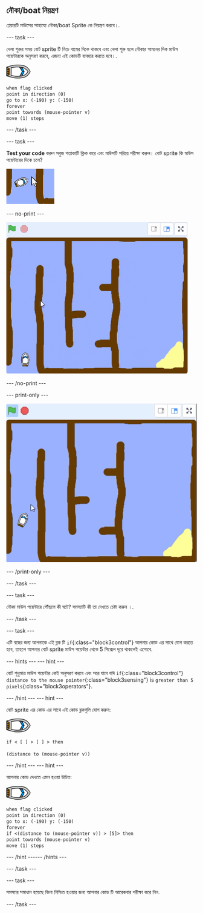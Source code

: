 ## নৌকা/boat নিয়ন্ত্রণ

প্লেয়ারটি মাউসের সাহায্যে নৌকা/boat Sprite কে নিয়ন্ত্রণ করবে।.

--- task ---

খেলা শুরুর সময় বোট sprite টি নিচে বামের দিকে থাকবে এবং খেলা শুরু হলে নৌকার সামনের দিক মাউস পয়েন্টারকে অনুসরণ করবে, এজন্য এই কোডটি ব্যবহার করতে হবে।.

![boat-sprite](images/boat_resize.png)

```blocks3
when flag clicked
point in direction (0)
go to x: (-190) y: (-150)
forever
point towards (mouse-pointer v)
move (1) steps
```

--- /task ---

--- task ---

**Test your code** করুন সবুজ পতাকাটি ক্লিক করে এবং মাউসটি সরিয়ে পরীক্ষা করুন। বোট sprite কি মাউস পয়েন্টারের দিকে চলে?

![screenshot](images/boat-mouse.png)

--- no-print ---

![screenshot](images/boat-pointer-test-anim.gif)

--- /no-print ---

--- print-only ---

![screenshot](images/boat-pointer-test-anim.png)

--- /print-only ---

--- /task ---

--- task ---

নৌকা মাউস পয়েন্টারে পৌঁছলে কী ঘটে? সমস্যাটি কী তা দেখতে চেষ্টা করুন ।.

--- /task ---

--- task ---

এটি বন্ধের জন্য আপনাকে এই ব্লক টি `if`{:class="block3control"} আপনার কোড এর সাথে যোগ করতে হবে, তাহলে আপনার বোট sprite মাউস পয়েন্টার থেকে 5 পিক্সেল দূরে থাকলেই এগোবে.

--- hints ---
 --- hint ---

বোট শুধুমাত্র মাউস পয়েন্টার কেই অনুসরণ করবে এবং সরে যাবে যদি `if`{:class="block3control"} `distance to the mouse pointer`{:class="block3sensing"} is `greater than 5 pixels`{:class="block3operators"}.

--- /hint --- --- hint ---

বোট sprite এর কোড এর সাথে এই কোড ব্লকগুলি যোগ করুন:

![boat-sprite](images/boat_resize.png)

```blocks3
if < [ ] > [ ] > then

(distance to (mouse-pointer v))
```

--- /hint --- --- hint ---

আপনার কোড দেখতে এমন হওয়া উচিত:

![boat-sprite](images/boat_resize.png)

```blocks3
when flag clicked
point in direction (0)
go to x: (-190) y: (-150)
forever
if <(distance to (mouse-pointer v)) > [5]> then
point towards (mouse-pointer v)
move (1) steps
```

--- /hint ------ /hints ---

--- /task ---

--- task ---

সমস্যার সমাধান হয়েছে কিনা নিশ্চিত হওয়ার জন্য আপনার কোড টি আরেকবার পরীক্ষা করে নিন.

--- /task ---
